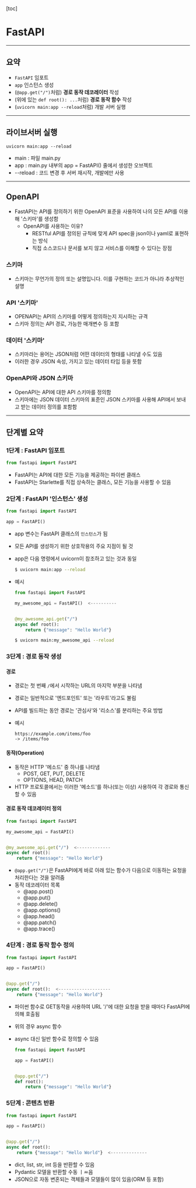 [toc]

# FastAPI

---

## 요약

- `FastAPI` 임포트
- `app` 인스턴스 생성
- (`@app.get("/")`처럼) **경로 동작 데코레이터** 작성
- (위에 있는 `def root(): ...`처럼) **경로 동작 함수** 작성
- (`uvicorn main:app --reload`처럼) 개발 서버 실행



---

## 라이브서버 실행

`uvicorn main:app --reload`

- main : 파일 main.py
- app : main.py 내부의 app = FastAPI() 줄에서 생성한 오브젝트
- --reload : 코드 변경 후 서버 재시작, 개발에만 사용



---

## OpenAPI

- FastAPI는 API를 정의하기 위한 OpenAPI 표준을 사용하여 나의 모든 API를 이용해 '스키마'를 생성함
  - OpenAPI를 사용하는 이유?
    - RESTful API를 정의된 규칙에 맞게 API spec을 json이나 yaml로 표현하는 방식
    - 직접 소스코드나 문서를 보지 않고 서비스를 이해할 수 있다는 장점

### 스키마

- 스키마는 무언가의 정의 또는 설명입니다. 이를 구현하는 코드가 아니라 추상적인 설명

### API '스키마'

- OPENAPI는 API의 스키마를 어떻게 정의하는지 지시하는 규격
- 스키마 정의는 API 경로, 가능한 매개변수 등 포함

### 데이터 '스키마'

- 스키마라는 용어는 JSON처럼 어떤 데이터의 형태를 나타낼 수도 있음
- 이러한 경우 JSON 속성, 가지고 있는 데이터 타입 등을 뜻함

### OpenAPI와 JSON 스키마

- OpenAPI는 API에 대한 API 스키마를 정의함
- 스키마에는 JSON 데이터 스키마의 표준인 JSON 스키마를 사용해 API에서 보내고 받는 데이터 정의를 포함함



---

## 단계별 요약

### 1단계 : FastAPI 임포트

```python
from fastapi import FastAPI
```

- FastAPI는 API에 대한 모든 기능을 제공하는 파이썬 클래스
- FastAPI는 Starlette를 직접 상속하는 클래스, 모든 기능을 사용할 수 있음

### 2단계 : FastAPI '인스턴스' 생성

```python
from fastapi import FastAPI

app = FastAPI()
```

- app 변수는 FastAPI 클래스의 `인스턴스`가 됨

- 모든 API를 생성하기 위한 상호작용의 주요 지점이 될 것

- app은 다음 명령에서 uvicorn이 참조하고 있는 것과 동일
  ```bash
  $ uvicorn main:app --reload
  ```

- 예시
  ```python
  from fastapi import FastAPI
  
  my_awesome_api = FastAPI()  <----------
  
  
  @my_awesome_api.get("/")
  async def root():
      return {"message": "Hello World"}
  ```

  ```bash
  $ uvicorn main:my_awesome_api --reload
  ```

### 3단계 : 경로 동작 생성

#### 경로

- 경로는 첫 번째 `/`에서 시작하는 URL의 마지막 부분을 나타냄

- 경로는 일반적으로 '엔드포인트' 또는 '라우트'라고도 불림

- API를 빌드하는 동안 경로는 '관심사'와 '리소스'를 분리하는 주요 방법

- 예시

  ```
  https://example.com/items/foo
  -> /items/foo
  ```

#### 동작(Operation)

- 동작은 HTTP '메소드' 중 하나를 나타냄
  - POST, GET, PUT, DELETE
  - OPTIONS, HEAD, PATCH
- HTTP 프로토콜에서는 이러한 '메소드'를 하나(또는 이상) 사용하여 각 경로와 통신할 수 있음

#### 경로 동작 데코레이터 정의

```python
from fastapi import FastAPI

my_awesome_api = FastAPI()


@my_awesome_api.get("/")  <-------------
async def root():
    return {"message": "Hello World"}
```

- `@app.get("/")`은 FastAPI에게 바로 아래 있는 함수가 다음으로 이동하는 요청을 처리한다는 것을 알려줌
- 동작 데코레이터 목록
  - @app.post()
  - @app.put()
  - @app.delete()
  - @app.options()
  - @app.head()
  - @app.patch()
  - @app.trace()

### 4단계 : 경로 동작 함수 정의

```python
from fastapi import FastAPI

app = FastAPI()


@app.get("/")
async def root():  <--------------------
    return {"message": "Hello World"}
```

- 파이썬 함수로 GET동작을 사용하여 URL '/'에 대한 요청을 받을 때마다 FastAPI에 의해 호출됨

- 위의 경우 async 함수

- async 대신 일반 함수로 정의할 수 있음

  ```python
  from fastapi import FastAPI
  
  app = FastAPI()
  
  
  @app.get("/")
  def root():
      return {"message": "Hello World"}
  ```

### 5단계 : 콘텐츠 반환

```python
from fastapi import FastAPI

app = FastAPI()


@app.get("/")
async def root():
    return {"message": "Hello World"}  <--------------
```

- dict, list, str, int 등을 반환할 수 있음
- Pydantic 모델을 반환할 수동 ㅣㅆ음
- JSON으로 자동 변혼되는 객체들과 모델들이 많이 있음(ORM 등 포함)

